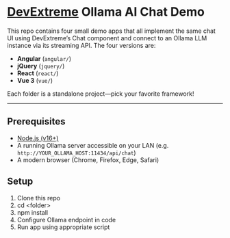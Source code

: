 # [DevExtreme](https://js.devexpress.com/) Ollama AI Chat Demo

This repo contains four small demo apps that all implement the same chat UI using DevExtreme’s Chat component and connect to an Ollama LLM instance via its streaming API. The four versions are:

- **Angular** (`angular/`)
- **jQuery** (`jquery/`)
- **React** (`react/`)
- **Vue 3** (`vue/`)

Each folder is a standalone project—pick your favorite framework!

---

## Prerequisites

- [Node.js (v16+)](https://nodejs.org/)  
- A running Ollama server accessible on your LAN (e.g. `http://YOUR_OLLAMA_HOST:11434/api/chat`)  
- A modern browser (Chrome, Firefox, Edge, Safari)

## Setup

1. Clone this repo
2. cd \<folder\>
3. npm install
4. Configure Ollama endpoint in code
5. Run app using appropriate script 